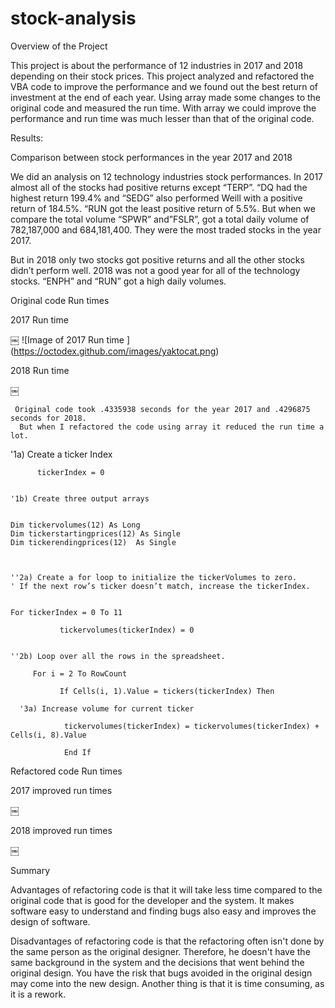 # stock-analysis
Overview of the Project



This project is about the performance of 12 industries in 2017 and 2018 depending on their stock prices.
This project analyzed and refactored the VBA code to improve the performance and we found out  the best return of investment at the end of each year. 
Using array made some changes to the original code and measured the run time. With array we could improve the performance  and run time was much lesser than that of the original code.


Results:

Comparison between stock performances in the year 2017 and 2018


We did an analysis on 12 technology  industries stock performances.
In 2017 almost all of the stocks had positive returns except “TERP”.
“DQ had the highest return 199.4% and “SEDG” also performed Weill with a positive return of 184.5%.
“RUN got the least positive return of 5.5%. But when we compare the total volume “SPWR” and”FSLR”, got a total daily volume of 782,187,000 and 684,181,400. 
They were the most traded stocks in the year 2017.

But in 2018 only two stocks got positive returns and all the other stocks didn’t perform well.
2018 was not a good year for all of the technology stocks. “ENPH” and “RUN” got a high daily volumes.

Original code Run times

2017 Run time

￼
![Image of 2017 Run time
]
(https://octodex.github.com/images/yaktocat.png)


2018 Run time

￼

  




     Original code took .4335938 seconds for the year 2017 and .4296875 seconds for 2018.
      But when I refactored the code using array it reduced the run time a lot.




'1a) Create a ticker Index
    
          tickerIndex = 0
  
  
    '1b) Create three output arrays
    
    
    Dim tickervolumes(12) As Long
    Dim tickerstartingprices(12) As Single
    Dim tickerendingprices(12)  As Single
    
    
    
    ''2a) Create a for loop to initialize the tickerVolumes to zero.
    ' If the next row’s ticker doesn’t match, increase the tickerIndex.
    
    
    For tickerIndex = 0 To 11
    
               tickervolumes(tickerIndex) = 0
    
        
    ''2b) Loop over all the rows in the spreadsheet.
    
         For i = 2 To RowCount
    
               If Cells(i, 1).Value = tickers(tickerIndex) Then
  
      '3a) Increase volume for current ticker
        
                tickervolumes(tickerIndex) = tickervolumes(tickerIndex) + Cells(i, 8).Value
        
                End If






Refactored code Run times

2017 improved run times


￼



2018 improved run times





￼



Summary

   Advantages of  refactoring code is that it will take less time compared to the original code that is good for the developer and the system.
 It makes software easy to understand and finding bugs also easy and improves the design of software.

Disadvantages of refactoring code is that the refactoring often isn't done by the same person as the original designer. Therefore, he  doesn't have the same background in the system and the decisions that went behind the original design. You have  the risk that bugs avoided in the original design may come into the new design. Another thing is that it is time consuming, as it is a rework.
